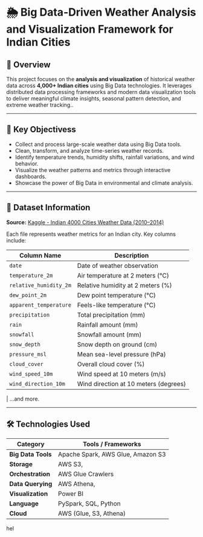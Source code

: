 # 🌦️ Big Data-Driven Weather Analysis and Visualization Framework for Indian Cities

## 📌 Overview

This project focuses on the **analysis and visualization** of historical weather data across **4,000+ Indian cities** using Big Data technologies. It leverages distributed data processing frameworks and modern data visualization tools to deliver meaningful climate insights, seasonal pattern detection, and extreme weather tracking..

---

## 🎯 Key Objectivess

- Collect and process large-scale weather data using Big Data tools.
- Clean, transform, and analyze time-series weather records.
- Identify temperature trends, humidity shifts, rainfall variations, and wind behavior.
- Visualize the weather patterns and metrics through interactive dashboards.
- Showcase the power of Big Data in environmental and climate analysis.

---

## 📂 Dataset Information

**Source:** [Kaggle - Indian 4000 Cities Weather Data (2010–2014)](https://www.kaggle.com/datasets/mukeshdevrath007/indian-5000-cities-weather-data)

Each file represents weather metrics for an Indian city. Key columns include:

| Column Name            | Description                           |
| ---------------------- | ------------------------------------- |
| `date`                 | Date of weather observation           |
| `temperature_2m`       | Air temperature at 2 meters (°C)      |
| `relative_humidity_2m` | Relative humidity at 2 meters (%)     |
| `dew_point_2m`         | Dew point temperature (°C)            |
| `apparent_temperature` | Feels-like temperature (°C)           |
| `precipitation`        | Total precipitation (mm)              |
| `rain`                 | Rainfall amount (mm)                  |
| `snowfall`             | Snowfall amount (mm)                  |
| `snow_depth`           | Snow depth on ground (cm)             |
| `pressure_msl`         | Mean sea-level pressure (hPa)         |
| `cloud_cover`          | Overall cloud cover (%)               |
| `wind_speed_10m`       | Wind speed at 10 meters (m/s)         |
| `wind_direction_10m`   | Wind direction at 10 meters (degrees) |

| ...and more.

---

## 🛠️ Technologies Used

| Category           | Tools / Frameworks                |
| ------------------ | --------------------------------- |
| **Big Data Tools** | Apache Spark, AWS Glue, Amazon S3 |
| **Storage**        | AWS S3,                           |
| **Orchestration**  | AWS Glue Crawlers                 |
| **Data Querying**  | AWS Athena,                       |
| **Visualization**  | Power BI                          |
| **Language**       | PySpark, SQL, Python              |
| **Cloud**          | AWS (Glue, S3, Athena)            |

hel
